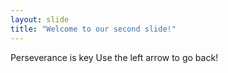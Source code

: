 ```yaml
---
layout: slide
title: "Welcome to our second slide!"
---
```

Perseverance is key
Use the left arrow to go back!
